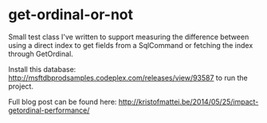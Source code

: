 get-ordinal-or-not
==================


Small test class I've written to support measuring the difference between using a direct index to get fields from a SqlCommand or fetching the index through GetOrdinal.


Install this database: http://msftdbprodsamples.codeplex.com/releases/view/93587 to run the project.

Full blog post can be found here: http://kristofmattei.be/2014/05/25/impact-getordinal-performance/
